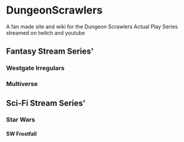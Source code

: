 # DungeonScrawlers
A fan made site and wiki for the Dungeon Scrawlers Actual Play Series streamed on twitch and youtube

## Fantasy Stream Series'

### Westgate Irregulars

### Multiverse


## Sci-Fi Stream Series'

### Star Wars

#### SW Frostfall
